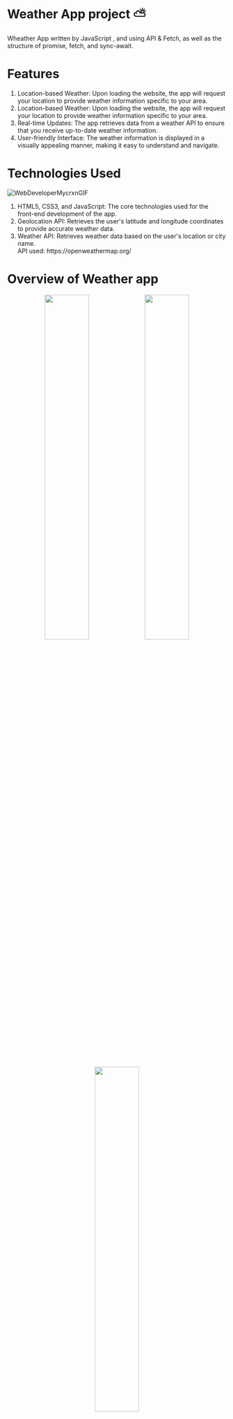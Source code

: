 # Weather App project ⛅

Wheather App written by JavaScript , and using API &amp; Fetch, as well as the structure of promise, fetch, and sync-await.

# Features 
<ol>
<li>
  Location-based Weather: Upon loading the website, the app will request your location to provide weather information specific to your area.
</li>
<li> 
    Location-based Weather: Upon loading the website, the app will request your location to provide weather information specific to your area.
</li>
  <li>
    Real-time Updates: The app retrieves data from a weather API to ensure that you receive up-to-date weather information.
  </li>
  <li>
    User-friendly Interface: The weather information is displayed in a visually appealing manner, making it easy to understand and navigate.
  </li>
</ol>

# Technologies Used 
![WebDeveloperMycrxnGIF](https://github.com/user-attachments/assets/f21c7c51-5508-45cd-9b46-bc473e7ae7b4)

<ol>
  <li>
HTML5, CSS3, and JavaScript: The core technologies used for the front-end development of the app.
  </li>
  <li>
Geolocation API: Retrieves the user's latitude and longitude coordinates to provide accurate weather data.
  </li>
  <li>
Weather API: Retrieves weather data based on the user's location or city name.
    <br>
    API used: https://openweathermap.org/
  </li>
</ol>

# Overview of Weather app
<p align="center">
  <img src="https://github.com/user-attachments/assets/d47b7351-7aef-4832-b52e-9f7b52e3683f" width="45%" />
  <img src="https://github.com/user-attachments/assets/2ddeca5d-59e4-4b10-b043-2f74fb932956" width="45%" />
</p>

<p align="center">
  <img src="https://github.com/user-attachments/assets/de75ea57-c121-4bc8-929f-6e418f19fefb" width="45%" />

  <img src="https://github.com/user-attachments/assets/f10b8b01-8473-4648-808b-a2c526dab1b0
" width="45%" />
</p>


# Live Demo :
video

# Author
To access this website, [click the link here.](url)
<br>
This project is created by [Memmedova Peri]([url](https://github.com/iamperii))

#📃 License

This project is licensed under the [MIT License](./LICENSE).

